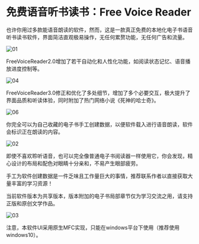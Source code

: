 
# 免费语音听书读书：Free Voice Reader

也许你用过多款能语音朗读的软件，然而，这是一款真正免费的本地化电子书语音听书读书软件，界面简洁直观极易操作，无任何累赘功能，无任何广告和流量。

![01](https://user-images.githubusercontent.com/18373233/135024448-8d724463-5963-46a4-bbe3-1520e36c4cb0.png)

FreeVoiceReader2.0增加了若干自动化和人性化功能，如阅读状态记忆、语音播放进度控制等。

![04](https://user-images.githubusercontent.com/18373233/135081711-59ccb691-03d4-44ce-846d-f6606e8fa59f.png)

FreeVoiceReader3.0修正和优化了多处细节，增加了多个必要交互，极大提升了界面品质和听读体验，同时附加了热门网络小说《死神的哈士奇》。

![06](https://user-images.githubusercontent.com/18373233/135340157-5fc9c93a-e421-4442-b857-03ece54de7d3.png)

你完全可以为自己收藏的电子书手工创建数据，以便软件载入进行语音朗读，软件会标识正在朗读的内容。

![02](https://user-images.githubusercontent.com/18373233/135024454-ad7ed0d6-e49d-4328-94fb-a86eaacf8cd6.png)

即使不喜欢聆听语音，也可以完全像普通电子书阅读器一样使用它，你会发现，精心设计的布局和配色对眼睛十分亲和，不易产生眼部疲劳。

手工为软件创建数据是一件乏味且工作量巨大的事情，推荐联系作者以直接获取大量丰富的学习资源！

当前软件版本为共享版本，版本附加的电子书局部章节仅为学习交流之用，请支持正版和原创文学作品。

![03](https://user-images.githubusercontent.com/18373233/135024712-c953e710-21f5-49da-a492-f0f1e30b04c4.png)

注意，本软件UI采用原生MFC实现，只能在windows平台下使用（推荐使用windows10）。
